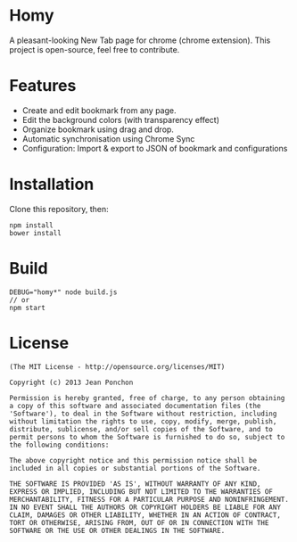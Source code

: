 # Homy

A pleasant-looking New Tab page for chrome (chrome extension).
This project is open-source, feel free to contribute.


# Features

  - Create and edit bookmark from any page.
  - Edit the background colors (with transparency effect)
  - Organize bookmark using drag and drop. 
  - Automatic synchronisation using Chrome Sync
  - Configuration: Import & export to JSON of bookmark and configurations

# Installation

Clone this repository, then:

    npm install
    bower install

# Build

    DEBUG="homy*" node build.js
    // or
    npm start

# License

    (The MIT License - http://opensource.org/licenses/MIT)
    
    Copyright (c) 2013 Jean Ponchon
    
    Permission is hereby granted, free of charge, to any person obtaining
    a copy of this software and associated documentation files (the
    'Software'), to deal in the Software without restriction, including
    without limitation the rights to use, copy, modify, merge, publish,
    distribute, sublicense, and/or sell copies of the Software, and to
    permit persons to whom the Software is furnished to do so, subject to
    the following conditions:
    
    The above copyright notice and this permission notice shall be
    included in all copies or substantial portions of the Software.
    
    THE SOFTWARE IS PROVIDED 'AS IS', WITHOUT WARRANTY OF ANY KIND,
    EXPRESS OR IMPLIED, INCLUDING BUT NOT LIMITED TO THE WARRANTIES OF
    MERCHANTABILITY, FITNESS FOR A PARTICULAR PURPOSE AND NONINFRINGEMENT.
    IN NO EVENT SHALL THE AUTHORS OR COPYRIGHT HOLDERS BE LIABLE FOR ANY
    CLAIM, DAMAGES OR OTHER LIABILITY, WHETHER IN AN ACTION OF CONTRACT,
    TORT OR OTHERWISE, ARISING FROM, OUT OF OR IN CONNECTION WITH THE
    SOFTWARE OR THE USE OR OTHER DEALINGS IN THE SOFTWARE.